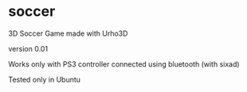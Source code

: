 # soccer

3D Soccer Game made with Urho3D 

version 0.01

Works only with PS3 controller connected using bluetooth (with sixad)

Tested only in Ubuntu
